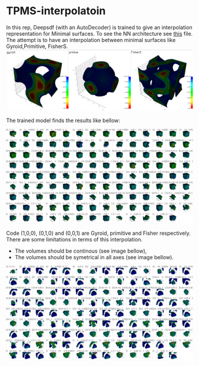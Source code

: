 # TPMS-interpolatoin


In this rep, Deepsdf (with an AutoDecoder) is trained to give an interpolation representation for Minimal surfaces. To see the NN architecture see [this](./model/) file.
The attempt is to have an interpolation between minimal surfaces like Gyroid,Primitive, FisherS. 
![image](shapes.png)


The trained model finds the results like bellow:

![image](/results/results-plot.png)

Code (1,0,0), (0,1,0) and (0,0,1) are Gyroid, primitive and Fisher respectively.  
There are some limitations in terms of this interpolation.
- The volumes should be continous (see image bellow),
- The volumes should be symetrical in all axes (see image bellow).

![image](/results/results-plot2.png)
